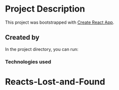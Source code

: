 # Project Description

This project was bootstrapped with [Create React App](https://github.com/facebook/create-react-app).

## Created by

In the project directory, you can run:

### Technologies used


# Reacts-Lost-and-Found
